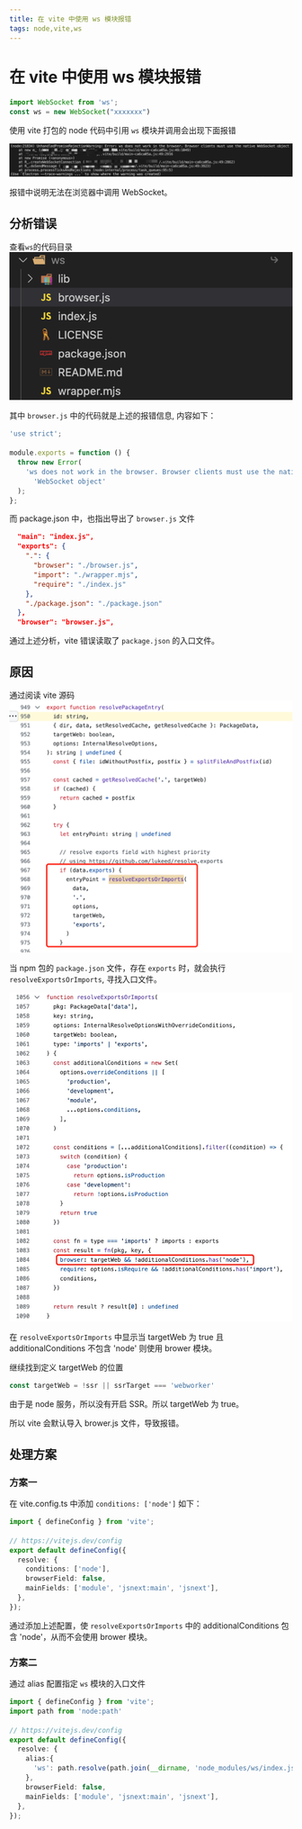 ```yaml
---
title: 在 vite 中使用 ws 模块报错
tags: node,vite,ws
---
```

# 在 vite 中使用 ws 模块报错


```ts
import WebSocket from 'ws';
const ws = new WebSocket("xxxxxxx")
```
使用 vite 打包的 node 代码中引用 `ws` 模块并调用会出现下面报错

![报错](../assets/vite-node-ws-error/error.jpg)

报错中说明无法在浏览器中调用 WebSocket。

## 分析错误
查看`ws`的代码目录
![ws代码目录](../assets/vite-node-ws-error/ws-pkg-list.png)

其中 `browser.js` 中的代码就是上述的报错信息, 内容如下：

```js
'use strict';

module.exports = function () {
  throw new Error(
    'ws does not work in the browser. Browser clients must use the native ' +
      'WebSocket object'
  );
};
```

而 package.json 中，也指出导出了 `browser.js` 文件
```json
  "main": "index.js",
  "exports": {
    ".": {
      "browser": "./browser.js",
      "import": "./wrapper.mjs",
      "require": "./index.js"
    },
    "./package.json": "./package.json"
  },
  "browser": "browser.js",
```

通过上述分析，vite 错误读取了 `package.json` 的入口文件。

## 原因
通过阅读 vite 源码
![resolve.ts](../assets/vite-node-ws-error/vite-resolve.png)

当 npm 包的 `package.json` 文件，存在 `exports` 时，就会执行 `resolveExportsOrImports`, 寻找入口文件。

![resolve.ts](../assets/vite-node-ws-error/vite-resolveExportsOrImports.png)

在 `resolveExportsOrImports` 中显示当 targetWeb 为 true 且 additionalConditions 不包含 'node' 则使用 brower 模块。

继续找到定义 targetWeb 的位置
```ts
const targetWeb = !ssr || ssrTarget === 'webworker'
```
由于是 node 服务，所以没有开启 SSR。所以 targetWeb 为 true。

所以 vite 会默认导入 brower.js 文件，导致报错。

## 处理方案
### 方案一
在 vite.config.ts 中添加 `conditions: ['node']` 如下：
```ts
import { defineConfig } from 'vite';

// https://vitejs.dev/config
export default defineConfig({
  resolve: {
    conditions: ['node'],
    browserField: false,
    mainFields: ['module', 'jsnext:main', 'jsnext'],
  },
});
```

通过添加上述配置，使 `resolveExportsOrImports` 中的 additionalConditions 包含 'node'，从而不会使用 brower 模块。

### 方案二
通过 alias 配置指定 `ws` 模块的入口文件

```ts
import { defineConfig } from 'vite';
import path from 'node:path'

// https://vitejs.dev/config
export default defineConfig({
  resolve: {
    alias:{
      'ws': path.resolve(path.join(__dirname, 'node_modules/ws/index.js' )) 
    },
    browserField: false,
    mainFields: ['module', 'jsnext:main', 'jsnext'],
  },
});

```


